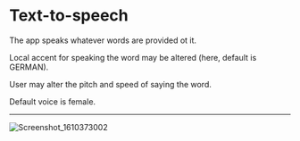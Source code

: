 # Text-to-speech

The app speaks whatever words are provided ot it. 

Local accent for speaking the word may be altered (here, default is GERMAN).

User may alter the pitch and speed of saying the word. 

Default voice is female.

-----------------------------------------------------------------------------------------------------------------------------------------------------
![Screenshot_1610373002](https://user-images.githubusercontent.com/54909114/104228669-2c86c700-5471-11eb-976d-4cea9239a81c.png)
